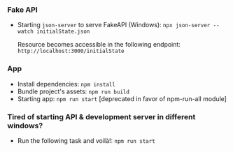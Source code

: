 ### Fake API
* Starting `json-server` to serve FakeAPI (Windows): `npx json-server --watch initialState.json`
    
    Resource becomes accessible in the following endpoint: `http://localhost:3000/initialState`

### App
* Install dependencies: `npm install`
* Bundle project's assets: `npm run build`
* Starting app: `npm run start` [deprecated in favor of npm-run-all module]

### Tired of starting API & development server in different windows? 
* Run the following task and voilà!: `npm run start`

